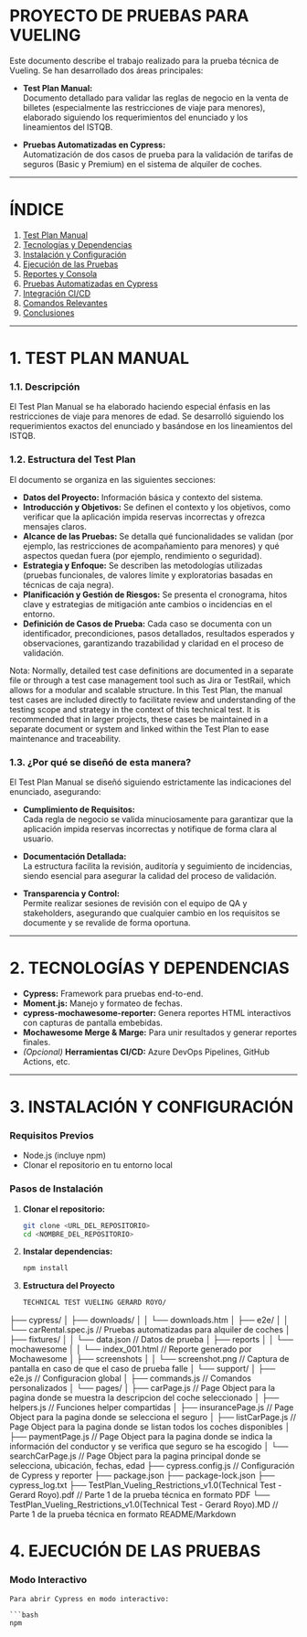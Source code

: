 # PROYECTO DE PRUEBAS PARA VUELING

Este documento describe el trabajo realizado para la prueba técnica de Vueling. Se han desarrollado dos áreas principales:

- **Test Plan Manual:**  
  Documento detallado para validar las reglas de negocio en la venta de billetes (especialmente las restricciones de viaje para menores), elaborado siguiendo los requerimientos del enunciado y los lineamientos del ISTQB.

- **Pruebas Automatizadas en Cypress:**  
  Automatización de dos casos de prueba para la validación de tarifas de seguros (Basic y Premium) en el sistema de alquiler de coches.

---

# ÍNDICE

1. [Test Plan Manual](#test-plan-manual)   
2. [Tecnologías y Dependencias](#tecnologías-y-dependencias)  
3. [Instalación y Configuración](#instalación-y-configuración)  
4. [Ejecución de las Pruebas](#ejecución-de-las-pruebas)  
5. [Reportes y Consola](#reportes-y-consola)  
6. [Pruebas Automatizadas en Cypress](#pruebas-automatizadas-en-cypress)  
7. [Integración CI/CD](#integración-cicd)  
8. [Comandos Relevantes](#comandos-relevantes)  
9. [Conclusiones](#conclusiones)

---

# 1. TEST PLAN MANUAL

### 1.1. Descripción
El Test Plan Manual se ha elaborado haciendo especial énfasis en las restricciones de viaje para menores de edad. Se desarrolló siguiendo los requerimientos exactos del enunciado y basándose en los lineamientos del ISTQB.

### 1.2. Estructura del Test Plan
El documento se organiza en las siguientes secciones:
- **Datos del Proyecto:** Información básica y contexto del sistema.
- **Introducción y Objetivos:** Se definen el contexto y los objetivos, como verificar que la aplicación impida reservas incorrectas y ofrezca mensajes claros.
- **Alcance de las Pruebas:** Se detalla qué funcionalidades se validan (por ejemplo, las restricciones de acompañamiento para menores) y qué aspectos quedan fuera (por ejemplo, rendimiento o seguridad).
- **Estrategia y Enfoque:** Se describen las metodologías utilizadas (pruebas funcionales, de valores límite y exploratorias basadas en técnicas de caja negra).
- **Planificación y Gestión de Riesgos:** Se presenta el cronograma, hitos clave y estrategias de mitigación ante cambios o incidencias en el entorno.
- **Definición de Casos de Prueba:** Cada caso se documenta con un identificador, precondiciones, pasos detallados, resultados esperados y observaciones, garantizando trazabilidad y claridad en el proceso de validación.

Nota: Normally, detailed test case definitions are documented in a separate file or through a test case management tool such as Jira or 
TestRail, which allows for a modular and scalable structure. In this Test Plan, the manual test cases are included directly to facilitate 
review and understanding of the testing scope and strategy in the context of this technical test. 
It is recommended that in larger projects, these cases be maintained in a separate document or system and linked within the Test 
Plan to ease maintenance and traceability. 

### 1.3. ¿Por qué se diseñó de esta manera?
El Test Plan Manual se diseñó siguiendo estrictamente las indicaciones del enunciado, asegurando:

- **Cumplimiento de Requisitos:**  
  Cada regla de negocio se valida minuciosamente para garantizar que la aplicación impida reservas incorrectas y notifique de forma clara al usuario.

- **Documentación Detallada:**  
  La estructura facilita la revisión, auditoría y seguimiento de incidencias, siendo esencial para asegurar la calidad del proceso de validación.

- **Transparencia y Control:**  
  Permite realizar sesiones de revisión con el equipo de QA y stakeholders, asegurando que cualquier cambio en los requisitos se documente y se revalide de forma oportuna.

---

# 2. TECNOLOGÍAS Y DEPENDENCIAS

- **Cypress:** Framework para pruebas end-to-end.
- **Moment.js:** Manejo y formateo de fechas.
- **cypress-mochawesome-reporter:** Genera reportes HTML interactivos con capturas de pantalla embebidas.
- **Mochawesome Merge & Marge:** Para unir resultados y generar reportes finales.
- *(Opcional)* **Herramientas CI/CD:** Azure DevOps Pipelines, GitHub Actions, etc.

---

# 3. INSTALACIÓN Y CONFIGURACIÓN

### Requisitos Previos
- Node.js (incluye npm)
- Clonar el repositorio en tu entorno local

### Pasos de Instalación

1. **Clonar el repositorio:**

   ```bash
   git clone <URL_DEL_REPOSITORIO>
   cd <NOMBRE_DEL_REPOSITORIO>

2. **Instalar dependencias:**

   ```bash
   npm install

3. **Estructura del Proyecto**

   ```bash
   TECHNICAL TEST VUELING GERARD ROYO/
├── cypress/
│   ├── downloads/
│   │   └── downloads.htm
│   ├── e2e/
│   │   └── carRental.spec.js       // Pruebas automatizadas para alquiler de coches
│   ├── fixtures/
│   │   └── data.json               // Datos de prueba
│   ├── reports
│   │   └── mochawesome
│   │       └── index_001.html      // Reporte generado por Mochawesome
│   ├── screenshots
│   │   └── screenshot.png          // Captura de pantalla en caso de que el caso de prueba falle
│   └── support/
│       ├── e2e.js                  // Configuracion global
│       ├── commands.js             // Comandos personalizados
│       └── pages/
│           ├── carPage.js          // Page Object para la pagina donde se muestra la descripcion del coche seleccionado
│           ├── helpers.js          // Funciones helper compartidas
│           ├── insurancePage.js    //  Page Object para la pagina donde se selecciona el seguro
│           ├── listCarPage.js      //  Page Object para la pagina donde se listan todos los coches disponibles
│           ├── paymentPage.js      //  Page Object para la pagina donde se indica la información del conductor y se verifica que seguro se ha escogido
│           └── searchCarPage.js    //  Page Object para la pagina principal donde se selecciona, ubicación, fechas, edad
├── cypress.config.js               // Configuración de Cypress y reporter
├── package.json
├── package-lock.json
├── cypress_log.txt
├── TestPlan_Vueling_Restrictions_v1.0(Technical Test - Gerard Royo).pdf        // Parte 1 de la prueba técnica en formato PDF
└── TestPlan_Vueling_Restrictions_v1.0(Technical Test - Gerard Royo).MD         // Parte 1 de la prueba técnica en formato README/Markdown


# 4. EJECUCIÓN DE LAS PRUEBAS

### Modo Interactivo
    Para abrir Cypress en modo interactivo:

    ```bash
    npm


